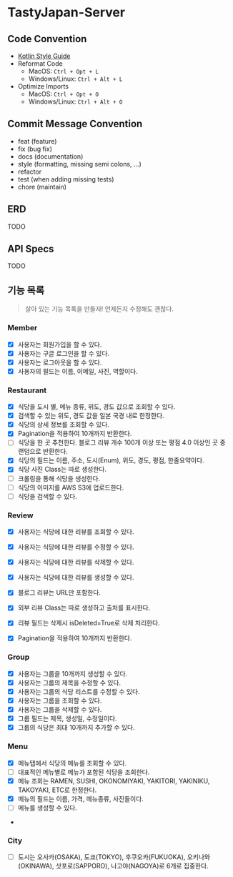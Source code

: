 # TastyJapan-Server

## Code Convention
- [Kotlin Style Guide](https://kotlinlang.org/docs/reference/coding-conventions.html)
- Reformat Code
  - MacOS: `Ctrl + Opt + L`
  - Windows/Linux: `Ctrl + Alt + L`
- Optimize Imports
  - MacOS: `Ctrl + Opt + O`
  - Windows/Linux: `Ctrl + Alt + O`

## Commit Message Convention
- feat (feature)
- fix (bug fix)
- docs (documentation)
- style (formatting, missing semi colons, …)
- refactor
- test (when adding missing tests)
- chore (maintain)

## ERD
TODO

## API Specs
TODO

## 기능 목록
> 살아 있는 기능 목록을 만들자! 언제든지 수정해도 괜찮다.
### Member
- [x] 사용자는 회원가입을 할 수 있다.
- [x] 사용자는 구글 로그인을 할 수 있다.
- [x] 사용자는 로그아웃을 할 수 있다.
- [x] 사용자의 필드는 이름, 이메일, 사진, 역할이다.

### Restaurant
- [x] 식당을 도시 별, 메뉴 종류, 위도, 경도 값으로 조회할 수 있다.
- [x] 검색할 수 있는 위도, 경도 값을 일본 국경 내로 한정한다.
- [x] 식당의 상세 정보를 조회할 수 있다.
- [x] Pagination을 적용하여 10개까지 반환한다.
- [ ] 식당을 한 곳 추천한다. 블로그 리뷰 개수 100개 이상 또는 평점 4.0 이상인 곳 중 랜덤으로 반환한다.
- [x] 식당의 필드는 이름, 주소, 도시(Enum), 위도, 경도, 평점, 한줄요약이다.
- [x] 식당 사진 Class는 따로 생성한다.
- [ ] 크롤링을 통해 식당을 생성한다.
- [ ] 식당의 이미지를 AWS S3에 업로드한다. 
- [ ] 식당을 검색할 수 있다.

### Review
- [x] 사용자는 식당에 대한 리뷰를 조회할 수 있다.
- [x] 사용자는 식당에 대한 리뷰를 수정할 수 있다.
- [x] 사용자는 식당에 대한 리뷰를 삭제할 수 있다.
- [x] 사용자는 식당에 대한 리뷰를 생성할 수 있다.
- [x] 블로그 리뷰는 URL만 포함한다.
- [x] 외부 리뷰 Class는 따로 생성하고 출처를 표시한다.
- [x] 리뷰 필드는 삭제시 isDeleted=True로 삭제 처리한다.
- [x] Pagination을 적용하여 10개까지 반환한다.


### Group
- [x] 사용자는 그룹을 10개까지 생성할 수 있다.
- [x] 사용자는 그룹의 제목을 수정할 수 있다.
- [x] 사용자는 그룹의 식당 리스트를 수정할 수 있다.
- [x] 사용자는 그룹을 조회할 수 있다.
- [x] 사용자는 그룹을 삭제할 수 있다.
- [x] 그룹 필드는 제목, 생성일, 수정일이다.
- [x] 그룹의 식당은 최대 10개까지 추가할 수 있다.

### Menu
- [X] 메뉴탭에서 식당의 메뉴를 조회할 수 있다.
- [ ] 대표적인 메뉴별로 메뉴가 포함된 식당을 조회한다.
- [X] 메뉴 조회는 RAMEN, SUSHI, OKONOMIYAKI, YAKITORI, YAKINIKU, TAKOYAKI, ETC로 한정한다.
- [X] 메뉴의 필드는 이름, 가격, 메뉴종류, 사진들이다.
- [ ] 메뉴를 생성할 수 있다.
- 
### City
- [ ] 도시는 오사카(OSAKA), 도쿄(TOKYO), 후쿠오카(FUKUOKA), 오키나와(OKINAWA), 삿포로(SAPPORO), 나고야(NAGOYA)로 6개로 집중한다.